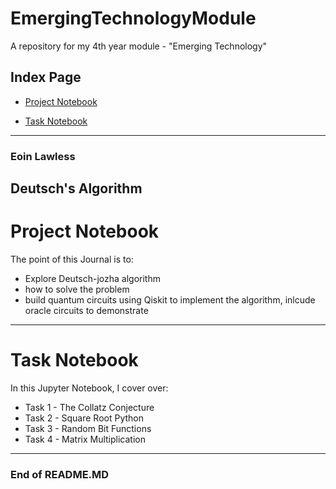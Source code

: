 # EmergingTechnologyModule
A repository for my 4th year module - "Emerging Technology"

## Index Page

- [Project Notebook](#Project-Notebook)

- [Task Notebook](#Task-Notebook)


*** 
### Eoin Lawless
## Deutsch's Algorithm

# Project Notebook
The point of this Journal is to:

- Explore Deutsch-jozha algorithm 
- how to solve the problem 
- build quantum circuits using Qiskit to implement the algorithm, inlcude oracle circuits to demonstrate 

*** 

# Task Notebook

In this Jupyter Notebook, I cover over:

- Task 1 - The Collatz Conjecture
- Task 2 - Square Root Python
- Task 3 - Random Bit Functions
- Task 4 - Matrix Multiplication

***

### End of README.MD
